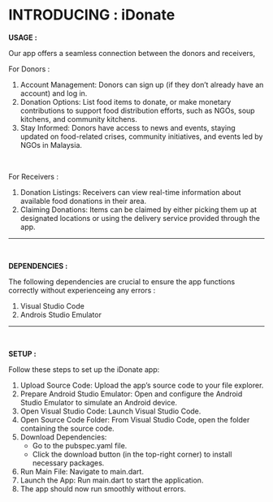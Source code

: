 # INTRODUCING : iDonate

**USAGE :**

Our app offers a seamless connection between the donors and receivers, 

For Donors :

1. Account Management: Donors can sign up (if they don’t already have an account) and log in.
2. Donation Options: List food items to donate, or make monetary contributions to support food distribution efforts, such as NGOs, soup kitchens, and community kitchens.
3. Stay Informed: Donors have access to news and events, staying updated on food-related crises, community initiatives, and events led by NGOs in Malaysia.
<br/>

For Receivers :
1. Donation Listings: Receivers can view real-time information about available food donations in their area.
2. Claiming Donations: Items can be claimed by either picking them up at designated locations or using the delivery service provided through the app.


-------------------------------------------------------------------------------------------------------------------------------------------
<br/>

**DEPENDENCIES :**

The following dependencies are crucial to ensure the app functions correctly without experienceing any errors :
1. Visual Studio Code
2. Androis Studio Emulator

-------------------------------------------------------------------------------------------------------------------------------------------
<br/>

**SETUP :**

Follow these steps to set up the iDonate app:

1. Upload Source Code: Upload the app’s source code to your file explorer.
2. Prepare Android Studio Emulator: Open and configure the Android Studio Emulator to simulate an Android device.
3. Open Visual Studio Code: Launch Visual Studio Code.
4. Open Source Code Folder: From Visual Studio Code, open the folder containing the source code.
5. Download Dependencies:
    - Go to the pubspec.yaml file.
    - Click the download button (in the top-right corner) to install necessary packages.
6. Run Main File: Navigate to main.dart.
7. Launch the App: Run main.dart to start the application.
8. The app should now run smoothly without errors.
